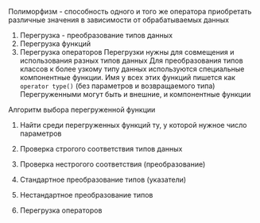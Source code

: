 Полиморфизм - способность одного и того же оператора приобретать различные значения в зависимости от обрабатываемых данных
1. Перегрузка - преобразование типов данных
2. Перегрузка функций
3. Перегрузка операторов
Перегрузки нужны для совмещения и использования разных типов данных
Для преобразования типов классов к более узкому типу данных используются специальные компонентные функции. Имя у всех этих функций пишется как `operator type()` (без параметров и возвращаемого типа)  
Перегруженными могут быть и внешние, и компонентные функции

Алгоритм выбора перегруженной функции
1. Найти среди перегруженных функций ту, у которой нужное число параметров
2. Проверка строгого соответствия типов данных
3. Проверка нестрогого соответствия (преобразование)
4. Стандартное преобразование типов (указатели)
5. Нестандартное преобразование типов

1. Перегрузка операторов

